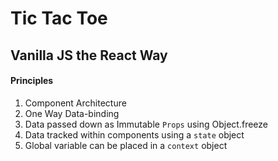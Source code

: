 # Tic Tac Toe

## Vanilla JS the React Way

#### Principles

1. Component Architecture
2. One Way Data-binding
3. Data passed down as Immutable `Props` using Object.freeze
4. Data tracked within components using a `state` object
5. Global variable can be placed in a `context` object

